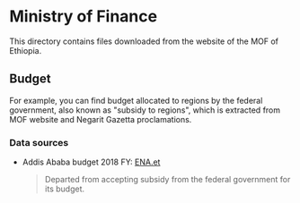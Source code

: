 # Ministry of Finance

This directory contains files downloaded from the website of the MOF of Ethiopia.

## Budget

For example, you can find budget allocated to regions by the federal government, also known as "subsidy to regions", which is extracted from MOF website and Negarit Gazetta proclamations.

### Data sources

- Addis Ababa budget 2018 FY: [ENA.et](https://web.archive.org/web/20250712153752/https://www.ena.et/web/eng/w/eng_6942996)

    > Departed from accepting subsidy from the federal government for its budget.
